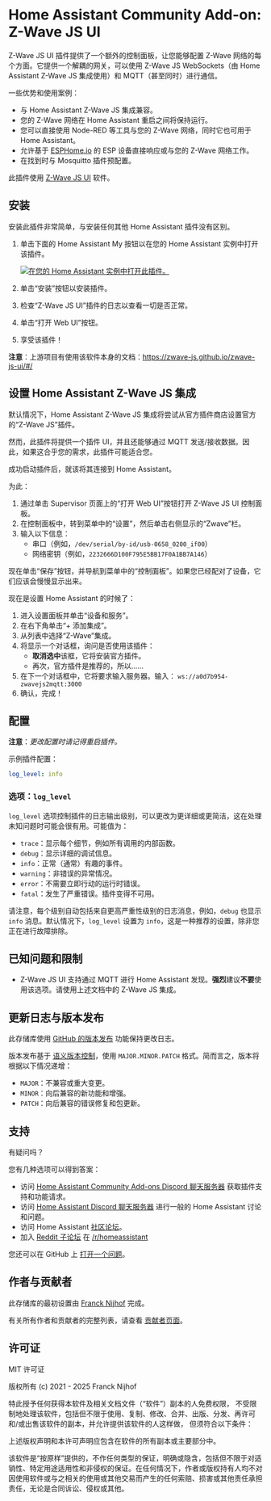 # Home Assistant Community Add-on: Z-Wave JS UI

Z-Wave JS UI 插件提供了一个额外的控制面板，让您能够配置 Z-Wave 网络的每个方面。它提供一个解耦的网关，可以使用 Z-Wave JS WebSockets（由 Home Assistant Z-Wave JS 集成使用）和 MQTT（甚至同时）进行通信。

一些优势和使用案例：

- 与 Home Assistant Z-Wave JS 集成兼容。
- 您的 Z-Wave 网络在 Home Assistant 重启之间将保持运行。
- 您可以直接使用 Node-RED 等工具与您的 Z-Wave 网络，同时它也可用于 Home Assistant。
- 允许基于 [ESPHome.io][esphome] 的 ESP 设备直接响应或与您的 Z-Wave 网络工作。
- 在找到时与 Mosquitto 插件预配置。

此插件使用 [Z-Wave JS UI][zwave-js-ui] 软件。

## 安装

安装此插件非常简单，与安装任何其他 Home Assistant 插件没有区别。

1. 单击下面的 Home Assistant My 按钮以在您的 Home Assistant 实例中打开该插件。

   [![在您的 Home Assistant 实例中打开此插件。][addon-badge]][addon]

2. 单击“安装”按钮以安装插件。
3. 检查“Z-Wave JS UI”插件的日志以查看一切是否正常。
4. 单击“打开 Web UI”按钮。
5. 享受该插件！

**注意**：上游项目有使用该软件本身的文档：<https://zwave-js.github.io/zwave-js-ui/#/>

## 设置 Home Assistant Z-Wave JS 集成

默认情况下，Home Assistant Z-Wave JS 集成将尝试从官方插件商店设置官方的“Z-Wave JS”插件。

然而，此插件将提供一个插件 UI，并且还能够通过 MQTT 发送/接收数据。因此，如果这合乎您的需求，此插件可能适合您。

成功启动插件后，就该将其连接到 Home Assistant。

为此：

1. 通过单击 Supervisor 页面上的“打开 Web UI”按钮打开 Z-Wave JS UI 控制面板。
2. 在控制面板中，转到菜单中的“设置”，然后单击右侧显示的“Zwave”栏。
3. 输入以下信息：
   - 串口（例如，`/dev/serial/by-id/usb-0658_0200_if00`）
   - 网络密钥（例如，`2232666D100F795E5BB17F0A1BB7A146`）

现在单击“保存”按钮，并导航到菜单中的“控制面板”。如果您已经配对了设备，它们应该会慢慢显示出来。

现在是设置 Home Assistant 的时候了：

1. 进入设置面板并单击“设备和服务”。
2. 在右下角单击“+ 添加集成”。
3. 从列表中选择“Z-Wave”集成。
4. 将显示一个对话框，询问是否使用该插件：
   - **取消选中**该框，它将安装官方插件。
   - 再次，官方插件是推荐的，所以……
5. 在下一个对话框中，它将要求输入服务器。输入：
   `ws://a0d7b954-zwavejs2mqtt:3000`
6. 确认，完成！

## 配置

**注意**：_更改配置时请记得重启插件。_

示例插件配置：

```yaml
log_level: info
```

### 选项：`log_level`

`log_level` 选项控制插件的日志输出级别，可以更改为更详细或更简洁，这在处理未知问题时可能会很有用。可能值为：

- `trace`：显示每个细节，例如所有调用的内部函数。
- `debug`：显示详细的调试信息。
- `info`：正常（通常）有趣的事件。
- `warning`：非错误的异常情况。
- `error`：不需要立即行动的运行时错误。
- `fatal`：发生了严重错误。插件变得不可用。

请注意，每个级别自动包括来自更高严重性级别的日志消息，例如，`debug` 也显示 `info` 消息。默认情况下，`log_level` 设置为 `info`，这是一种推荐的设置，除非您正在进行故障排除。

## 已知问题和限制

- Z-Wave JS UI 支持通过 MQTT 进行 Home Assistant 发现。**强烈**建议**不要**使用该选项。请使用上述文档中的 Z-Wave JS 集成。

## 更新日志与版本发布

此存储库使用 [GitHub 的版本发布][releases] 功能保持更改日志。

版本发布基于 [语义版本控制][semver]，使用 `MAJOR.MINOR.PATCH` 格式。简而言之，版本将根据以下情况递增：

- `MAJOR`：不兼容或重大变更。
- `MINOR`：向后兼容的新功能和增强。
- `PATCH`：向后兼容的错误修复和包更新。

## 支持

有疑问吗？

您有几种选项可以得到答案：

- 访问 [Home Assistant Community Add-ons Discord 聊天服务器][discord] 获取插件支持和功能请求。
- 访问 [Home Assistant Discord 聊天服务器][discord-ha] 进行一般的 Home Assistant 讨论和问题。
- 访问 Home Assistant [社区论坛][forum]。
- 加入 [Reddit 子论坛][reddit] 在 [/r/homeassistant][reddit]

您还可以在 GitHub 上 [打开一个问题][issue]。

## 作者与贡献者

此存储库的最初设置由 [Franck Nijhof][frenck] 完成。

有关所有作者和贡献者的完整列表，请查看 [贡献者页面][contributors]。

## 许可证

MIT 许可证

版权所有 (c) 2021 - 2025 Franck Nijhof

特此授予任何获得本软件及相关文档文件（“软件”）副本的人免费权限， 不受限制地处理该软件，包括但不限于使用、复制、修改、合并、出版、分发、再许可和/或出售该软件的副本，并允许提供该软件的人这样做， 但须符合以下条件：

上述版权声明和本许可声明应包含在软件的所有副本或主要部分中。

该软件是“按原样”提供的，不作任何类型的保证，明确或隐含，包括但不限于对适销性、特定用途适用性和非侵权的保证。在任何情况下，作者或版权持有人均不对因使用软件或与之相关的使用或其他交易而产生的任何索赔、损害或其他责任承担责任，无论是合同诉讼、侵权或其他。

[addon-badge]: https://my.home-assistant.io/badges/supervisor_addon.svg
[addon]: https://my.home-assistant.io/redirect/supervisor_addon/?addon=a0d7b954_zwavejs2mqtt&repository_url=https%3A%2F%2Fgithub.com%2Fhassio-addons%2Frepository
[contributors]: https://github.com/hassio-addons/addon-zwave-js-ui/graphs/contributors
[discord-ha]: https://discord.gg/c5DvZ4e
[discord]: https://discord.me/hassioaddons
[esphome]: https://esphome.io/components/mqtt.html#on-message-trigger
[forum-shield]: https://img.shields.io/badge/community-forum-brightgreen.svg
[forum]: https://community.home-assistant.io/?u=frenck
[frenck]: https://github.com/frenck
[issue]: https://github.com/hassio-addons/addon-zwave-js-ui/issues
[reddit]: https://reddit.com/r/homeassistant
[releases]: https://github.com/hassio-addons/addon-zwave-js-ui/releases
[semver]: https://semver.org/spec/v2.0.0.html
[zwave-js-ui]: https://github.com/zwave-js/zwave-js-ui